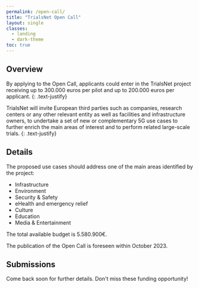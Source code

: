 ```yaml
---
permalink: /open-call/
title: "TrialsNet Open Call"
layout: single
classes:
  - landing
  - dark-theme
toc: true
---
```


## Overview

By applying to the Open Call, applicants could enter in the TrialsNet project receiving up to 300.000 euros per pilot and up to 200.000 euros per applicant. 
{: .text-justify}

TrialsNet will invite European third parties such as companies, research centers or any other relevant entity as well as facilities and infrastructure owners, to undertake a set of new or complementary 5G use cases to further enrich the main areas of interest and to perform related large-scale trials.
{: .text-justify}


## Details

The proposed use cases should address one of the main areas identified by the project:

 - Infrastructure
 - Environment
 - Security & Safety
 - eHealth and emergency relief
 - Culture
 - Education
 - Media & Entertainment

The total available budget is 5.580.900€.

The publication of the Open Call is foreseen within October 2023.


## Submissions

Come back soon for further details.
Don't miss these funding opportunity!
